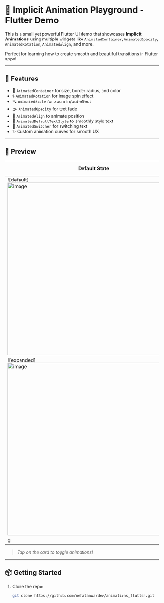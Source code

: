 # 🌟 Implicit Animation Playground - Flutter Demo

This is a small yet powerful Flutter UI demo that showcases **Implicit Animations** using multiple widgets like `AnimatedContainer`, `AnimatedOpacity`, `AnimatedRotation`, `AnimatedAlign`, and more.

Perfect for learning how to create smooth and beautiful transitions in Flutter apps!

---

## 🚀 Features

- 🔁 `AnimatedContainer` for size, border radius, and color
- 🌀 `AnimatedRotation` for image spin effect
- 🔍 `AnimatedScale` for zoom in/out effect
- 🌫️ `AnimatedOpacity` for text fade
- 🎯 `AnimatedAlign` to animate position
- 📝 `AnimatedDefaultTextStyle` to smoothly style text
- 🔄 `AnimatedSwitcher` for switching text
- ✨ Custom animation curves for smooth UX

---

## 📸 Preview

| Default State | Expanded State |
|---------------|----------------|
| ![default] <img width="565" alt="image" src="https://github.com/user-attachments/assets/4b68254c-630e-4267-afa9-4f636e7e3303" />
  | ![expanded] <img width="565" alt="image" src="https://github.com/user-attachments/assets/11066166-06b7-4d6c-9e03-fd3accd2d837" />
g |

> *Tap on the card to toggle animations!*

---

## 📦 Getting Started

1. Clone the repo:
   ```bash
   git clone https://github.com/nehatanwardev/animations_flutter.git
